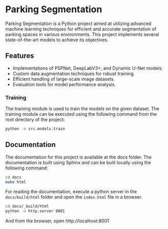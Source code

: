 # Parking Segmentation

Parking Segmentation is a Python project aimed at utilizing advanced machine learning techniques for efficient and accurate segmentation of parking spaces in various environments. This project implements several state-of-the-art models to achieve its objectives.

## Features

- Implementations of PSPNet, DeepLabV3+, and Dynamic U-Net models.
- Custom data augmentation techniques for robust training.
- Efficient handling of large-scale image datasets.
- Evaluation tools for model performance analysis.

### Training

The training module is used to train the models on the given dataset. The training module can be executed using the following command from the root directory of the project:

```bash
python -m src.models.train
```

## Documentation

The documentation for this project is available at the docs folder. The documentation is built using Sphinx and can be built locally using the following command:

```bash
cd docs
make html
```

For reading the documentation, execute a python server in the `docs/build/html` folder and open the `index.html` file in a browser.

```bash
cd docs/_build/html
python -m http.server 8001
```

And from the browser, open http://localhost:8001